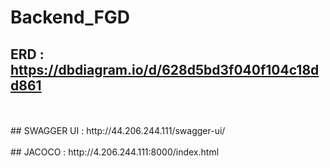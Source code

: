# Backend_FGD

## ERD : https://dbdiagram.io/d/628d5bd3f040f104c18dd861
<br/> 
<br/> 
## SWAGGER  UI : http://44.206.244.111/swagger-ui/
<br/>
<br/> 
## JACOCO : http://4.206.244.111:8000/index.html


